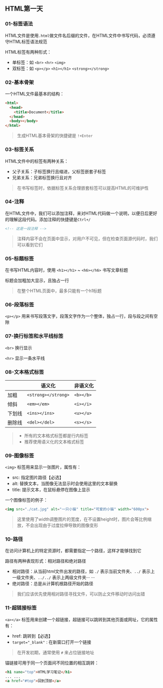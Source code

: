 ## HTML第一天

### 01-标签语法

HTML文件是使用`.html`做文件名后缀的文件，在HTML文件中书写代码，必须遵守HTML标签语法规范

HTML标签有两种形式：

-   单标签：如 `<br>` `<hr>` `<img>`
-   双标签：如 `<p></p>` `<h1></h1>` `<strong></strong>`

### 02-基本骨架

一个HTML文件最基本的结构：

```html
<html>
  <head>
    <title>Document</title>
  </head>
  <body></body>
</html>
```

>   生成HTML基本骨架的快捷键是 `!+Enter`

### 03-标签关系

HTML文件中的标签有两种关系：

-   父子关系：子标签换行且缩进，父标签嵌套子标签
-   兄弟关系：兄弟标签换行且对齐

>   在书写标签时，依据标签关系合理嵌套标签可以提高HTML的可维护性

### 04-注释

在HTML文件中，我们可以添加注释，来对HTML代码做一个说明，以便日后更好的理解这段代码。添加注释的快捷键是`Ctrl+/`

```html
<!-- 这是一段注释 -->
```

>   注释内容不会在页面中显示，对用户不可见，但在检查页面源代码时，我们可以看到它们

### 05-标题标签

在书写HTML内容时，使用 `<h1></h1>` ~ `<h6></h6>` 书写文章标题

标题会加粗加大显示，且独占一行

>   在整个HTML页面中，最多只能有一个h1标题

### 06-段落标签

`<p></p>` 用来书写段落文字，段落文字作为一个整体，独占一行，段与段之间有空隙

### 07-换行标签和水平线标签

`<br>` 换行显示

`<hr>` 显示一条水平线

### 08-文本格式标签

|        | 语义化              | 非语义化  |
| ------ | ------------------- | --------- |
| 加粗   | `<strong></strong>` | `<b></b>` |
| 倾斜   | `<em></em>`         | `<i></i>` |
| 下划线 | `<ins></ins>`       | `<u></u>` |
| 删除线 | `<del></del>`       | `<s></s>` |

>   -   所有的文本格式标签都是行内标签
>   -   推荐使用语义化的文本格式标签

### 09-图像标签

`<img>` 标签用来显示一张图片，属性有：

-   src: 指定图片路径【必选】
-   alt: 替换文本，当图像无法显示时会使用这里的文本替换
-   title: 提示文本，在鼠标悬停在图像上显示

一个图像标签的例子：

```html
<img src="./cat.jpg" alt="一只小猫" title="可爱的小猫" width="600px">
```

>这里使用了width调整图片的宽度，在不设置height时，图片会等比例缩放，不会出现由于过度拉伸导致的图像变形

### 10-路径

在访问计算机上的特定资源时，都需要指定一个路径，这样才能够找到它

路径有两种表现形式：相对路径和绝对路径

-   相对路径：从当前html文件出发的路径，如 `./` 表示当前文件夹、`../` 表示上一级文件夹、`../../` 表示上两级文件夹··· ···
-   绝对路径：总是从计算机根路径开始的路径

>   我们应该优先使用相对路径寻找文件，可以防止文件移动时访问出错

### 11-超链接标签

`<a></a>` 标签用来创建一个超链接，超链接可以跳转到其他页面或网址，它的属性有：

-   href: 跳转到【必选】
-   `target="_blank"` : 在新窗口打开一个链接

>   在开发初期，通常使用 `#` 来占位链接地址 

锚链接可用于同一个页面间不同位置的相互跳转：

```html
<h1 name="top">HTML学习笔记</h1>
... ...
<a href="#top">回到顶部</a>
```

